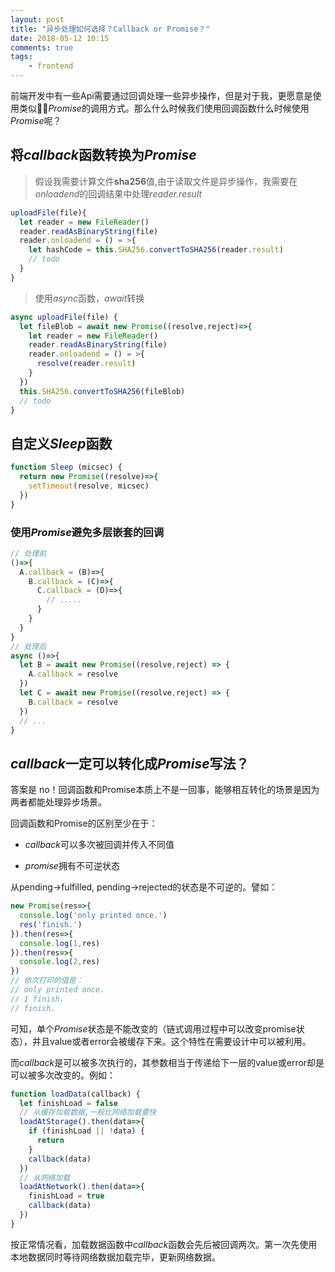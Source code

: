 ```yaml
---
layout: post
title: "异步处理如何选择？Callback or Promise？"
date: 2018-05-12 10:15
comments: true
tags: 
	- frontend 
---
```


前端开发中有一些Api需要通过回调处理一些异步操作，但是对于我，更愿意是使用类似*Promise*的调用方式。那么什么时候我们使用回调函数什么时候使用*Promise*呢？

<!--more-->

## 将*callback*函数转换为*Promise*

> 假设我需要计算文件**sha256**值,由于读取文件是异步操作，我需要在*onloadend*的回调结果中处理*reader.result*

```javascript
uploadFile(file){
  let reader = new FileReader()
  reader.readAsBinaryString(file)
  reader.onloadend = () = >{
    let hashCode = this.SHA256.convertToSHA256(reader.result)
    // todo 
  }
}
```

> 使用*async*函数，*await*转换

```javascript
async uploadFile(file) {
  let fileBlob = await new Promise((resolve,reject)=>{
    let reader = new FileReader()
    reader.readAsBinaryString(file)
    reader.onloadend = () = >{
      resolve(reader.result)
    }
  })
  this.SHA256.convertToSHA256(fileBlob)
  // todo
}
```

## 自定义*Sleep*函数

```javascript
function Sleep (micsec) {
  return new Promise((resolve)=>{
    setTimeout(resolve, micsec)
  })
}
```

### 使用*Promise*避免多层嵌套的回调

```javascript
// 处理前
()=>{
  A.callback = (B)=>{
    B.callback = (C)=>{
      C.callback = (D)=>{
        // .....
      }
    }
  }
}
// 处理后
async ()=>{
  let B = await new Promise((resolve,reject) => { 
    A.callback = resolve 
  })
  let C = await new Promise((resolve,reject) => { 
    B.callback = resolve 
  })
  // ...
}
```

## *callback*一定可以转化成*Promise*写法？

答案是 no！回调函数和Promise本质上不是一回事，能够相互转化的场景是因为两者都能处理异步场景。

回调函数和Promise的区别至少在于：

- *callback*可以多次被回调并传入不同值

- *promise*拥有不可逆状态

从pending->fulfilled, pending->rejected的状态是不可逆的。譬如：

```javascript 
new Promise(res=>{
  console.log('only printed once.')
  res('finish.')
}).then(res=>{
  console.log(1,res)
}).then(res=>{
  console.log(2,res)
})
// 依次打印的值是：
// only printed once.
// 1 finish.
// finish.
```
可知，单个*Promise*状态是不能改变的（链式调用过程中可以改变promise状态），并且value或者error会被缓存下来。这个特性在需要设计中可以被利用。

而*callback*是可以被多次执行的，其参数相当于传递给下一层的value或error却是可以被多次改变的。例如：
```javascript 
function loadData(callback) {
  let finishLoad = false
  // 从缓存加载数据,一般比网络加载要快
  loadAtStorage().then(data=>{
    if (finishLoad || !data) {
      return
    }
    callback(data)
  })
  // 从网络加载
  loadAtNetwork().then(data=>{
    finishLoad = true
    callback(data)
  })
}
```
按正常情况看，加载数据函数中*callback*函数会先后被回调两次。第一次先使用本地数据同时等待网络数据加载完毕，更新网络数据。